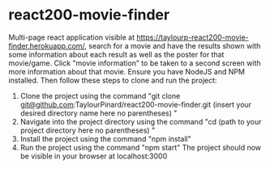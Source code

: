 # react200-movie-finder
Multi-page react application visible at https://taylourp-react200-movie-finder.herokuapp.com/, search for a movie and have the results shown with some information about each result as well as
the poster for that movie/game. Click "movie information" to be taken to a second screen with more information about that movie.
Ensure you have NodeJS and NPM installed. Then follow these steps to clone and run the project:
1. Clone the project using the command "git clone git@github.com:TaylourPinard/react200-movie-finder.git (insert your desired directory name here no parentheses) "
2. Navigate into the project directory using the command "cd (path to your project directory here no parentheses) "
3. Install the project using the command "npm install"
4. Run the project using the command "npm start"
The project should now be visible in your browser at localhost:3000
